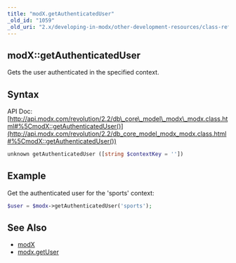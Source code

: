 ```yaml
---
title: "modX.getAuthenticatedUser"
_old_id: "1059"
_old_uri: "2.x/developing-in-modx/other-development-resources/class-reference/modx/modx.getauthenticateduser"
---
```


## modX::getAuthenticatedUser

 Gets the user authenticated in the specified context.

## Syntax

 API Doc: [http://api.modx.com/revolution/2.2/db\_core\_model\_modx\_modx.class.html#%5CmodX::getAuthenticatedUser()](http://api.modx.com/revolution/2.2/db_core_model_modx_modx.class.html#%5CmodX::getAuthenticatedUser())

 ``` php 
unknown getAuthenticatedUser ([string $contextKey = ''])
```

## Example

 Get the authenticated user for the 'sports' context:

 ``` php 
$user = $modx->getAuthenticatedUser('sports');
```

## See Also

- [modX](extending-modx/core-model/modx "modX")
- [modx.getUser](extending-modx/modx-class/reference/modx.getuser)
